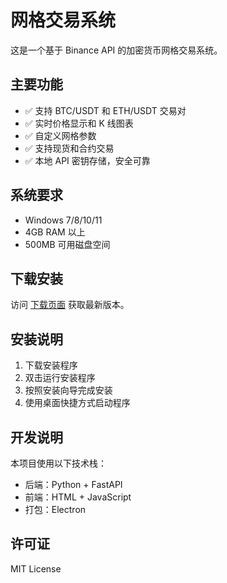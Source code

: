 # 网格交易系统

这是一个基于 Binance API 的加密货币网格交易系统。

## 主要功能

- ✅ 支持 BTC/USDT 和 ETH/USDT 交易对
- ✅ 实时价格显示和 K 线图表
- ✅ 自定义网格参数
- ✅ 支持现货和合约交易
- ✅ 本地 API 密钥存储，安全可靠

## 系统要求

- Windows 7/8/10/11
- 4GB RAM 以上
- 500MB 可用磁盘空间

## 下载安装

访问 [下载页面](https://tiance666.github.io/grid-trading/) 获取最新版本。

## 安装说明

1. 下载安装程序
2. 双击运行安装程序
3. 按照安装向导完成安装
4. 使用桌面快捷方式启动程序

## 开发说明

本项目使用以下技术栈：

- 后端：Python + FastAPI
- 前端：HTML + JavaScript
- 打包：Electron

## 许可证

MIT License 